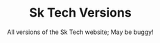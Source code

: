 <h1 align="center">Sk Tech Versions</h1>
<p align="center">All versions of the Sk Tech website; May be buggy!</p>
